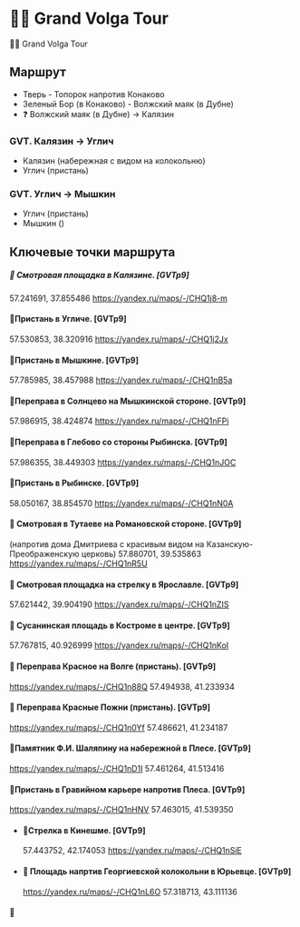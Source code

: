# 🚴‍♂️ Grand Volga Tour

🚴‍♂️ Grand Volga Tour

## Маршрут

- Тверь - Топорок напротив Конаково
- Зеленый Бор (в Конаково) - Волжский маяк (в Дубне)
- ❓ Волжский маяк (в Дубне) → Калязин


### GVT. Калязин → Углич
- Калязин (набережная с видом на колокольню)
- Углич (пристань)

### GVT. Углич → Мышкин
- Углич (пристань)
- Мышкин ()


## Ключевые точки маршрута

#####  📍 Смотровая площадка в Калязине. [GVTp9]
57.241691, 37.855486
https://yandex.ru/maps/-/CHQ1j8-m


#### 📍Пристань в Угличе. [GVTp9]
57.530853, 38.320916
https://yandex.ru/maps/-/CHQ1j2Jx


#### 📍Пристань в Мышкине. [GVTp9]
57.785985, 38.457988
https://yandex.ru/maps/-/CHQ1nB5a



#### 📍Переправа в Солнцево на Мышкинской стороне. [GVTp9]
57.986915, 38.424874
https://yandex.ru/maps/-/CHQ1nFPi


#### 📍Переправа в Глебово со стороны Рыбинска. [GVTp9]
57.986355, 38.449303
https://yandex.ru/maps/-/CHQ1nJOC


#### 📍Пристань в Рыбинске. [GVTp9]
58.050167, 38.854570
https://yandex.ru/maps/-/CHQ1nN0A



#### 📍 Смотровая в Тутаеве на Романовской стороне. [GVTp9]
(напротив дома Дмитриева с красивым видом на Казанскую-Преображенскую церковь)
57.880701, 39.535863
https://yandex.ru/maps/-/CHQ1nR5U



#### 📍 Смотровая площадка на стрелку в Ярославле. [GVTp9]
57.621442, 39.904190
https://yandex.ru/maps/-/CHQ1nZIS


#### 📍 Сусанинская площадь в Костроме в центре. [GVTp9]
57.767815, 40.926999
https://yandex.ru/maps/-/CHQ1nKoI



#### 📍 Переправа Красное на Волге (пристань). [GVTp9]
https://yandex.ru/maps/-/CHQ1n88Q
57.494938, 41.233934




#### 📍 Переправа Красные Пожни (пристань). [GVTp9]
https://yandex.ru/maps/-/CHQ1n0Yf
57.486621, 41.234187



#### 📍Памятник Ф.И. Шаляпину на набережной в Плесе. [GVTp9]
https://yandex.ru/maps/-/CHQ1nD1I
57.461264, 41.513416



#### 📍Пристань в Гравийном карьере напротив Плеса. [GVTp9]
https://yandex.ru/maps/-/CHQ1nHNV
57.463015, 41.539350

-   #### 📍Стрелка в Кинешме. [GVTp9]
    57.443752, 42.174053
    https://yandex.ru/maps/-/CHQ1nSiE

-   #### 📍 Площадь напртив Георгиевской колокольни в Юрьевце. [GVTp9]
    https://yandex.ru/maps/-/CHQ1nL6O
    57.318713, 43.111136


#### 📍 















